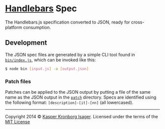 # [Handlebars](http://handlebarsjs.com) Spec

The Handlebars.js specification converted to JSON, ready for cross-platform consumption.

## Development

The JSON spec files are generated by a simple CLI tool found in [`bin/index.js`](bin/index.js), which can be invoked like this:

```sh
$ node bin [input.js] -o [output.json]
```
### Patch files

Patches can be applied to the JSON output by putting a file of the same name as the JSON output in the [`patch`](patch) directory. Specs are identified using the following format: `[description]-[it]-[nn]` (all lowercased).

---

Copyright 2014 © [Kasper Kronborg Isager](https://kasperisager.github.io). Licensed under the terms of the [MIT License](LICENSE.md)
